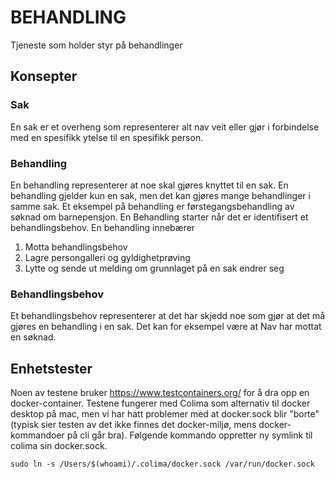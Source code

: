 # BEHANDLING

Tjeneste som holder styr på behandlinger

## Konsepter

### Sak
En sak er et overheng som representerer alt nav veit eller gjør i forbindelse med en spesifikk ytelse til en spesifikk person.

### Behandling
En behandling representerer at noe skal gjøres knyttet til en sak. En behandling gjelder kun en sak, men det kan gjøres mange behandlinger i samme sak.
Et eksempel på behandling er førstegangsbehandling av søknad om barnepensjon.
En Behandling starter når det er identifisert et behandlingsbehov. En behandling innebærer

1. Motta behandlingsbehov
2. Lagre persongalleri og gyldighetprøving
3. Lytte og sende ut melding om grunnlaget på en sak endrer seg

### Behandlingsbehov
Et behandlingsbehov representerer at det har skjedd noe som gjør at det må gjøres en behandling i en sak. Det kan for eksempel være at Nav har mottat en søknad.

## Enhetstester
Noen av testene bruker https://www.testcontainers.org/ for å dra opp en docker-container.
Testene fungerer med Colima som alternativ til docker desktop på mac, men vi har hatt problemer med at docker.sock blir "borte" (typisk sier testen av det ikke finnes det docker-miljø, mens docker-kommandoer på cli går bra). Følgende kommando oppretter ny symlink til colima sin docker.sock.

    sudo ln -s /Users/$(whoami)/.colima/docker.sock /var/run/docker.sock 

